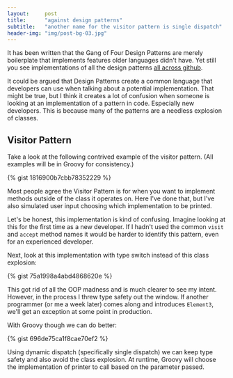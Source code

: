 ```yaml
---
layout:     post
title:      "against design patterns"
subtitle:   "another name for the visitor pattern is single dispatch"
header-img: "img/post-bg-03.jpg"
---
```


It has been written that the Gang of Four Design Patterns are merely boilerplate
that implements features older languages didn't have. Yet still you see implementations
of all the design patterns
<a href="https://github.com/search?l=Java&q=design+patterns&type=Repositories&utf8=%E2%9C%93">
all across github</a>.

It could be argued that Design Patterns create a common language that developers can use
when talking about a potential implementation. That might be true, but I think it creates
a lot of confusion when someone is looking at an implementation of a pattern in code.
Especially new developers. This is because many of the patterns are a needless explosion of classes.

<h2 class="section-heading">Visitor Pattern</h2>

Take a look at the following contrived example of the visitor pattern. (All examples will be
in Groovy for consistency.)

{% gist 1816900b7cbb78352229 %}

Most people agree the Visitor Pattern is for when you want to implement methods outside of
the class it operates on. Here I've done that, but I've also simulated user input choosing
which implementation to be printed.

Let's be honest, this implementation is kind of confusing. Imagine looking at this for the
first time as a new developer. If I hadn't used the common `visit` and `accept` method names
it would be harder to identify this pattern, even for an experienced developer.

Next, look at this implementation with type switch instead of this class explosion:

{% gist 75a1998a4abd4868620e %}

This got rid of all the OOP madness and is much clearer to see my intent. However, in the
process I threw type safety out the window. If another programmer (or me a week later) comes
along and introduces `Element3`, we'll get an exception at some point in production.

With Groovy though we can do better:

{% gist 696de75ca1f8cae70ef2 %}

Using dynamic dispatch (specifically single dispatch) we can keep type safety and also avoid
the class explosion. At runtime, Groovy will choose the implementation of printer to call based
on the parameter passed.

